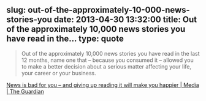 slug: out-of-the-approximately-10-000-news-stories-you
date: 2013-04-30 13:32:00
title: Out of the approximately 10,000 news stories you have read in the...
type: quote
---

> Out of the approximately 10,000 news stories you have read in the last 12 months, name one that – because you consumed it – allowed you to make a better decision about a serious matter affecting your life, your career or your business.

[News is bad for you – and giving up reading it will make you happier | Media | The Guardian](http://www.guardian.co.uk/media/2013/apr/12/news-is-bad-rolf-dobelli?CMP=twt_gu)
